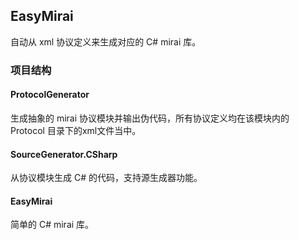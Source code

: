 ## EasyMirai
自动从 xml 协议定义来生成对应的 C# mirai 库。

### 项目结构

#### ProtocolGenerator
生成抽象的 mirai 协议模块并输出伪代码，所有协议定义均在该模块内的 Protocol 目录下的xml文件当中。

#### SourceGenerator.CSharp
从协议模块生成 C# 的代码，支持源生成器功能。

#### EasyMirai
简单的 C# mirai 库。